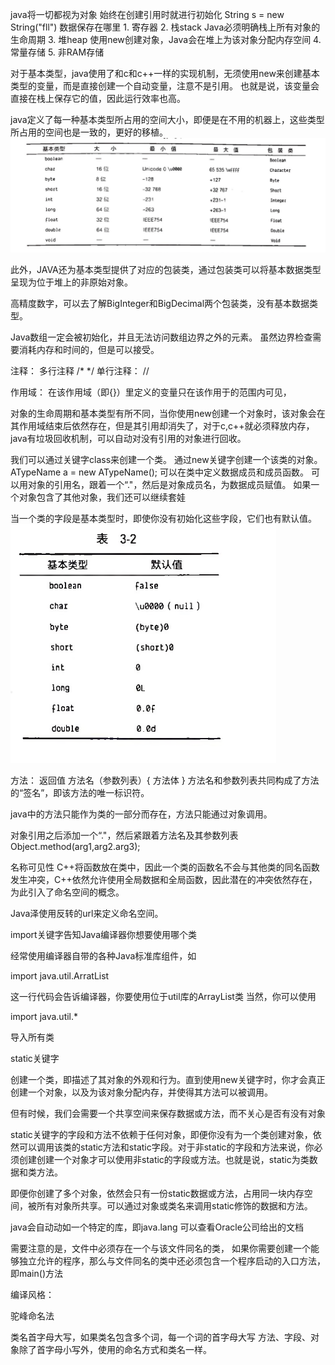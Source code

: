 java将一切都视为对象
始终在创建引用时就进行初始化
String s = new String("fll")
数据保存在哪里
    1. 寄存器
    2. 栈stack  Java必须明确栈上所有对象的生命周期
    3. 堆heap   使用new创建对象，Java会在堆上为该对象分配内存空间
    4. 常量存储
    5. 非RAM存储

对于基本类型，java使用了和c和c++一样的实现机制，无须使用new来创建基本类型的变量，而是直接创建一个自动变量，注意不是引用。
也就是说，该变量会直接在栈上保存它的值，因此运行效率也高。

java定义了每一种基本类型所占用的空间大小，即便是在不用的机器上，这些类型所占用的空间也是一致的，更好的移植。
![alt text](./image/1.png)

此外，JAVA还为基本类型提供了对应的包装类，通过包装类可以将基本数据类型呈现为位于堆上的非原始对象。

高精度数字，可以去了解BigInteger和BigDecimal两个包装类，没有基本数据类型。

Java数组一定会被初始化，并且无法访问数组边界之外的元素。
虽然边界检查需要消耗内存和时间的，但是可以接受。

注释：
    多行注释  /*     */
    单行注释： //

作用域：
    在该作用域（即{}）里定义的变量只在该作用于的范围内可见，

对象的生命周期和基本类型有所不同，当你使用new创建一个对象时，该对象会在其作用域结束后依然存在，但是其引用却消失了，对于c,c++就必须释放内存，java有垃圾回收机制，可以自动对没有引用的对象进行回收。

我们可以通过关键字class来创建一个类。
通过new关键字创建一个该类的对象。
ATypeName a = new ATypeName();
可以在类中定义数据成员和成员函数。
可以用对象的引用名，跟着一个“."，然后是对象成员名，为数据成员赋值。
如果一个对象包含了其他对象，我们还可以继续套娃

当一个类的字段是基本类型时，即使你没有初始化这些字段，它们也有默认值。
![alt text](./image/2.png)

方法：
返回值  方法名（参数列表）{
    方法体
}
方法名和参数列表共同构成了方法的“签名”，即该方法的唯一标识符。

java中的方法只能作为类的一部分而存在，方法只能通过对象调用。

对象引用之后添加一个“."，然后紧跟着方法名及其参数列表
Object.method(arg1,arg2.arg3);

名称可见性
C++将函数放在类中，因此一个类的函数名不会与其他类的同名函数发生冲突，C++依然允许使用全局数据和全局函数，因此潜在的冲突依然存在，为此引入了命名空间的概念。

Java泽使用反转的url来定义命名空间。

import关键字告知Java编译器你想要使用哪个类

经常使用编译器自带的各种Java标准库组件，如

import java.util.ArratList

这一行代码会告诉编译器，你要使用位于util库的ArrayList类
当然，你可以使用

import java.util.*

导入所有类


static关键字

创建一个类，即描述了其对象的外观和行为。直到使用new关键字时，你才会真正创建一个对象，以及为该对象分配内存，并使得其方法可以被调用。

但有时候，我们会需要一个共享空间来保存数据或方法，而不关心是否有没有对象

static关键字的字段和方法不依赖于任何对象，即便你没有为一个类创建对象，依然可以调用该类的static方法和static字段。对于非static的字段和方法来说，你必须创建创建一个对象才可以使用非static的字段或方法。也就是说，static为类数据和类方法。

即便你创建了多个对象，依然会只有一份static数据或方法，占用同一块内存空间，被所有对象所共享。可以通过对象或类名来调用static修饰的数据和方法。

java会自动动如一个特定的库，即java.lang
可以查看Oracle公司给出的文档

需要注意的是，文件中必须存在一个与该文件同名的类，
如果你需要创建一个能够独立允许的程序，那么与文件同名的类中还必须包含一个程序启动的入口方法，即main()方法

编译风格：

驼峰命名法

类名首字母大写，如果类名包含多个词，每一个词的首字母大写
方法、字段、对象除了首字母小写外，使用的命名方式和类名一样。














